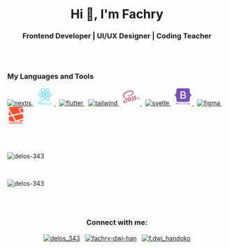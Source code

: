 <h1 align="center">Hi 👋, I'm Fachry</h1>
<h3 align="center">Frontend Developer | UI/UX Designer | Coding Teacher</h3>

<br><br>

<h3 align="left">My Languages and Tools</h3>
<p align="left">
  <a href="https://nextjs.org/" target="_blank" rel="noreferrer">
    <img src="https://cdn.worldvectorlogo.com/logos/nextjs-2.svg" alt="nextjs" width="40" height="40"/>
  </a>
    &nbsp;
  <a href="https://reactjs.org/" target="_blank" rel="noreferrer">
    <img src="https://raw.githubusercontent.com/devicons/devicon/master/icons/react/react-original-wordmark.svg" alt="react" width="40" height="40"/>
  </a>
    &nbsp;
  <a href="https://flutter.dev" target="_blank" rel="noreferrer">
    <img src="https://www.vectorlogo.zone/logos/flutterio/flutterio-icon.svg" alt="flutter" width="40" height="40"/>
  </a>
    &nbsp;
  <a href="https://tailwindcss.com/" target="_blank" rel="noreferrer">
    <img src="https://www.vectorlogo.zone/logos/tailwindcss/tailwindcss-icon.svg" alt="tailwind" width="40" height="40"/>
  </a>
    &nbsp;
  <a href="https://sass-lang.com" target="_blank" rel="noreferrer">
    <img src="https://raw.githubusercontent.com/devicons/devicon/master/icons/sass/sass-original.svg" alt="sass" width="40" height="40"/>
  </a>
    &nbsp;
  <a href="https://svelte.dev" target="_blank" rel="noreferrer">
    <img src="https://upload.wikimedia.org/wikipedia/commons/1/1b/Svelte_Logo.svg" alt="svelte" width="40" height="40"/>
  </a>
    &nbsp;
  <a href="https://getbootstrap.com" target="_blank" rel="noreferrer">
    <img src="https://raw.githubusercontent.com/devicons/devicon/master/icons/bootstrap/bootstrap-plain-wordmark.svg" alt="bootstrap" width="40" height="40"/>
  </a>
    &nbsp;
  <a href="https://www.figma.com/" target="_blank" rel="noreferrer">
    <img src="https://www.vectorlogo.zone/logos/figma/figma-icon.svg" alt="figma" width="40" height="40"/>
  </a>
    &nbsp;
  <a href="https://laravel.com/" target="_blank" rel="noreferrer">
    <img src="https://raw.githubusercontent.com/devicons/devicon/master/icons/laravel/laravel-plain-wordmark.svg" alt="laravel" width="40" height="40"/>
  </a>
</p>

<br><br>

<p>&nbsp;<img align="left" src="https://github-readme-stats.vercel.app/api?username=delos-343&show_icons=true&locale=en" alt="delos-343" /></p>
  &nbsp;
<p><img align="center" src="https://github-readme-stats.vercel.app/api/top-langs?username=delos-343&show_icons=true&locale=en&layout=compact" alt="delos-343" /></p>

<br><br>

<h3 align="center">Connect with me:</h3>
<p align="center">
<a href="https://codepen.io/delos_343" target="blank"><img align="center" src="https://raw.githubusercontent.com/rahuldkjain/github-profile-readme-generator/master/src/images/icons/Social/codepen.svg" alt="delos_343" height="30" width="40" /></a>
  &nbsp;
<a href="https://linkedin.com/in/fachry-dwi-han" target="blank"><img align="center" src="https://raw.githubusercontent.com/rahuldkjain/github-profile-readme-generator/master/src/images/icons/Social/linked-in-alt.svg" alt="fachry-dwi-han" height="30" width="40" /></a>
  &nbsp;
<a href="https://instagram.com/f.dwi_handoko" target="blank"><img align="center" src="https://raw.githubusercontent.com/rahuldkjain/github-profile-readme-generator/master/src/images/icons/Social/instagram.svg" alt="f.dwi_handoko" height="30" width="40" /></a>
</p>

